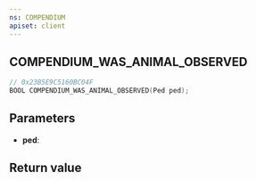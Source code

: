 ```yaml
---
ns: COMPENDIUM
apiset: client
---
```

## COMPENDIUM_WAS_ANIMAL_OBSERVED

```c
// 0x23B5E9C5160BC04F
BOOL COMPENDIUM_WAS_ANIMAL_OBSERVED(Ped ped);
```


## Parameters
* **ped**:

## Return value